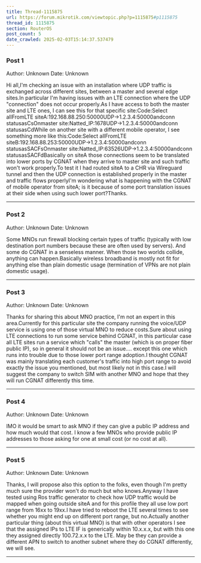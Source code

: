 ```yaml
---
title: Thread-1115875
url: https://forum.mikrotik.com/viewtopic.php?p=1115875#p1115875
thread_id: 1115875
section: RouterOS
post_count: 5
date_crawled: 2025-02-03T15:14:37.537479
---
```


### Post 1
Author: Unknown
Date: Unknown

Hi all,I'm checking an issue with an installation where UDP traffic is exchanged across different sites, between a master and several edge sites.In particular I'm having issues with an LTE connection where the UDP "connection" does not occur properly.As I have access to both the master site and LTE ones, I can see this for that specific site:Code:Select allFromLTE siteA:192.168.88.250:50000UDP->1.2.3.4:50000andconn statusasCsOnmaster site:Natted_IP:1678UDP->1.2.3.4:50000andconn statusasCdWhile on another site with a different mobile operator, I see something more like this:Code:Select allFromLTE siteB:192.168.88.253:50000UDP->1.2.3.4:50000andconn statusasSACFsOnmaster site:Natted_IP:63526UDP->1.2.3.4:50000andconn statusasSACFdBasically on siteA those connections seem to be translated into lower ports by CGNAT when they arrive to master site and such traffic won't work properly.To test it I had routed siteA to a CHR via Wireguard tunnel and then the UDP connection is established properly in the master and traffic flows properlyI'm wondering what is happening with the CGNAT of mobile operator from siteA; is it because of some port translation issues at their side when using such lower port?Thanks.

---
### Post 2
Author: Unknown
Date: Unknown

Some MNOs run firewall blocking certain types of traffic (typically with low destination port numbers because these are often used by servers). And some do CGNAT in a senseless manner. When those two worlds collide, anything can happen.Basically wireless broadband is mostly not fit for anything else than plain domestic usage (termination of VPNs are not plain domestic usage).

---
### Post 3
Author: Unknown
Date: Unknown

Thanks for sharing this about MNO practice, I'm not an expert in this area.Currently for this particular site the company running the voice/UDP service is using one of those virtual MNO to reduce costs.Sure about using LTE connections to run some service behind CGNAT, in this particular case all LTE sites run a service which "calls" the master (which is on proper fiber public IP), so in general it should not be an issue.... except this one which runs into trouble due to those lower port range adoption.I thought CGNAT was mainly translating each customer's traffic into high port range to avoid exactly the issue you mentioned, but most likely not in this case.I will suggest the company to switch SIM with another MNO and hope that they will run CGNAT differently this time.

---
### Post 4
Author: Unknown
Date: Unknown

IMO it would be smart to ask MNO if they can give a public IP address and how much would that cost. I know a few MNOs who provide public IP addresses to those asking for one at small cost (or no cost at all).

---
### Post 5
Author: Unknown
Date: Unknown

Thanks, I will propose also this option to the folks, even though I'm pretty much sure the provider won't do much but who knows.Anyway I have tested using Ros traffic generator to check how UDP traffic would be mapped when going outside siteA and for this profile they all use low port range from 16xx to 19xx.I have tried to reboot the LTE several times to see whether you might end up on different port range, but no.Actually another particular thing (about this virtual MNO) is that with other operators I see that the assigned IPs to LTE IF is generically within 10.x.x.x, but with this one they assigned directly 100.72.x.x to the LTE. May be they can provide a different APN to switch to another subnet where they do CGNAT differently, we will see.

---

